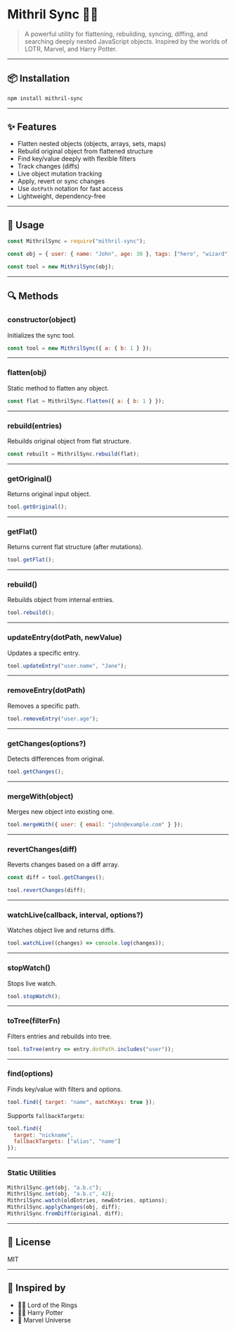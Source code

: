 # Mithril Sync 🧙🧰

> A powerful utility for flattening, rebuilding, syncing, diffing, and searching deeply nested JavaScript objects. Inspired by the worlds of LOTR, Marvel, and Harry Potter.

---

## 📦 Installation

```bash
npm install mithril-sync
```

---

## ✨ Features

- Flatten nested objects (objects, arrays, sets, maps)
- Rebuild original object from flattened structure
- Find key/value deeply with flexible filters
- Track changes (diffs)
- Live object mutation tracking
- Apply, revert or sync changes
- Use `dotPath` notation for fast access
- Lightweight, dependency-free

---

## 📘 Usage

```js
const MithrilSync = require("mithril-sync");

const obj = { user: { name: "John", age: 30 }, tags: ["hero", "wizard"] };

const tool = new MithrilSync(obj);
```

---

## 🔍 Methods

### constructor(object)

Initializes the sync tool.

```js
const tool = new MithrilSync({ a: { b: 1 } });
```

---

### flatten(obj)

Static method to flatten any object.

```js
const flat = MithrilSync.flatten({ a: { b: 1 } });
```

---

### rebuild(entries)

Rebuilds original object from flat structure.

```js
const rebuilt = MithrilSync.rebuild(flat);
```

---

### getOriginal()

Returns original input object.

```js
tool.getOriginal();
```

---

### getFlat()

Returns current flat structure (after mutations).

```js
tool.getFlat();
```

---

### rebuild()

Rebuilds object from internal entries.

```js
tool.rebuild();
```

---

### updateEntry(dotPath, newValue)

Updates a specific entry.

```js
tool.updateEntry("user.name", "Jane");
```

---

### removeEntry(dotPath)

Removes a specific path.

```js
tool.removeEntry("user.age");
```

---

### getChanges(options?)

Detects differences from original.

```js
tool.getChanges();
```

---

### mergeWith(object)

Merges new object into existing one.

```js
tool.mergeWith({ user: { email: "john@example.com" } });
```

---

### revertChanges(diff)

Reverts changes based on a diff array.

```js
const diff = tool.getChanges();

tool.revertChanges(diff);
```

---

### watchLive(callback, interval, options?)

Watches object live and returns diffs.

```js
tool.watchLive((changes) => console.log(changes));
```

---

### stopWatch()

Stops live watch.

```js
tool.stopWatch();
```

---

### toTree(filterFn)

Filters entries and rebuilds into tree.

```js
tool.toTree(entry => entry.dotPath.includes("user"));
```

---

### find(options)

Finds key/value with filters and options.

```js
tool.find({ target: "name", matchKeys: true });
```

Supports `fallbackTargets`:

```js
tool.find({
  target: "nickname",
  fallbackTargets: ["alias", "name"]
});
```

---

### Static Utilities

```js
MithrilSync.get(obj, "a.b.c");
MithrilSync.set(obj, "a.b.c", 42);
MithrilSync.watch(oldEntries, newEntries, options);
MithrilSync.applyChanges(obj, diff);
MithrilSync.fromDiff(original, diff);
```

---

## 📜 License

MIT

---

## 🧙 Inspired by

- 🧝‍♂️ Lord of the Rings
- 🧙‍♂️ Harry Potter
- 🦸 Marvel Universe
